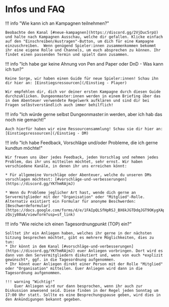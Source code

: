 # Infos und FAQ

!!! info "Wie kann ich an Kampagnen teilnehmen?"

    Beobachte den Kanal [#neue-kampagnen](https://discord.gg/2VjDuc5rpU) und halte nach Kampagnen Ausschau, welche dir gefallen. Klicke einfach auf den "Einschreiben/Austragen"-Button, um dich für eine Kampagne einzuschreiben.  Wenn genügend Spieler:innen zusammenkommen bekommt ihr eine eigene Rolle und Channels, um euch absprechen zu können. Ihr findet einen passenden Termin und spielt dann zusammen.

!!! info "Ich habe gar keine Ahnung von Pen and Paper oder DnD - Was kann ich tun?"

    Keine Sorge, wir haben einen Guide für neue Spieler:innen! Schau ihn dir hier an: [Einstiegsressourcen](/Einstieg - Player)

    Wir empfehlen dir, dich vor deiner ersten Kampagne durch diesen Guide durchzuklicken. Dungeonmaster:innen werden in einem Briefing über das in dem Abenteuer verwendete Regelwerk aufklären und sind dir bei Fragen selbstverständlich auch immer behilflich!

!!! info "Ich würde gerne selbst Dungeonmaster:in werden, aber ich hab das noch nie gemacht!"

    Auch hierfür haben wir eine Ressourcensammlung! Schau sie dir hier an: [Einstiegsressourcen](/Einstieg - DM)


!!! info "Ich habe Feedback, Vorschläge und/oder Probleme, die ich gerne kundtun möchte!"

    Wir freuen uns über jedes Feedback, jeden Vorschlag und nehmen jedes Problem, das ihr uns mitteilen möchtet, sehr ernst. Wir haben verschiedene Kanäle, in denen ihr uns erreichen könnt:

    * Für allgemeine Vorschläge oder Abenteuer, welche du unseren DMs vorschlagen möchtest: [#vorschläge-und-verbesserungen](https://discord.gg/YKfhmRAjmJ)

    * Wenn du Probleme jeglicher Art hast, wende dich gerne an Servermitglieder mit der "Organisation" oder "Mitglied"-Rolle. Alternativ existiert ein Formular für anonyme Beschwerden: [Beschwerdeformular](https://docs.google.com/forms/d/e/1FAIpQLSfHpRSJ_BX6kJGTDdqJGT9OKygXApGKEUW9GOxz-zQsjy80aA/viewform?usp=sf_link)


!!! info "Wie reiche ich einen Tagesordnungpunkt (TOP) ein?"

    Solltet ihr ein Anliegen haben, welches ihr gerne in der nächsten Sitzung besprechen möchtet, gibt es mehrere Möglichkeiten, dies zu tun:
    * Ihr könnt in dem Kanal [#vorschläge-und-verbesserungen](https://discord.gg/YKfhmRAjmJ) euer Anliegen vorbringen. Dort wird es dann von den Servermitgliedern diskutiert und, wenn von euch *explizit gewünscht*, ggf. in die Tagesordnung aufgenommen.
    * Ihr könnt euer Anliegen direkt einer Person mit der Rolle "Mitglied" oder "Organisation" mitteilen. Euer Anliegen wird dann in die Tagesordnung aufgenommen.
    
    !!! warning "Wichtig!"
        Euer Anliegen wird nur dann besprochen, wenn ihr auch zur Diskussion anwesend seid. Diese finden in der Regel jeden Sonntag um 17:00 Uhr statt. Sollte es eine Besprechungspause geben, wird dies in den Ankündigungen bekannt gegeben.